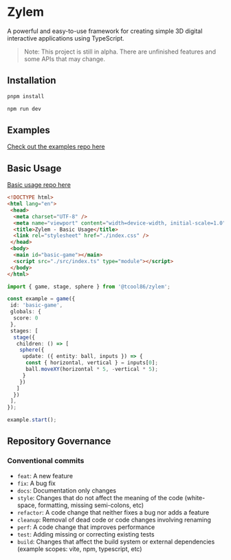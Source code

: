 # Zylem

A powerful and easy-to-use framework for creating simple 3D digital interactive applications using TypeScript.

>Note: This project is still in alpha. There are unfinished features and some APIs that may change.

## Installation

```bash
pnpm install
```

```bash
npm run dev
```

## Examples

[Check out the examples repo here](https://github.com/tcool86/zylem-examples/tree/master)

## Basic Usage

[Basic usage repo here](https://github.com/tcool86/zylem-basic)

```html
<!DOCTYPE html>
<html lang="en">
 <head>
  <meta charset="UTF-8" />
  <meta name="viewport" content="width=device-width, initial-scale=1.0" />
  <title>Zylem - Basic Usage</title>
  <link rel="stylesheet" href="./index.css" />
 </head>
 <body>
  <main id="basic-game"></main>
  <script src="./src/index.ts" type="module"></script>
 </body>
</html>
```

```typescript
import { game, stage, sphere } from '@tcool86/zylem';

const example = game({
 id: 'basic-game',
 globals: {
  score: 0
 },
 stages: [
  stage({
   children: () => [
    sphere({
     update: ({ entity: ball, inputs }) => {
      const { horizontal, vertical } = inputs[0];
      ball.moveXY(horizontal * 5, -vertical * 5);
     }
    })
   ]
  })
 ],
});

example.start();
```

## Repository Governance

### Conventional commits

- `feat`: A new feature
- `fix`: A bug fix
- `docs`: Documentation only changes
- `style`: Changes that do not affect the meaning of the code (white-space, formatting, missing semi-colons, etc)
- `refactor`: A code change that neither fixes a bug nor adds a feature
- `cleanup`: Removal of dead code or code changes involving renaming
- `perf`: A code change that improves performance
- `test`: Adding missing or correcting existing tests
- `build`: Changes that affect the build system or external dependencies (example scopes: vite, npm, typescript, etc)
